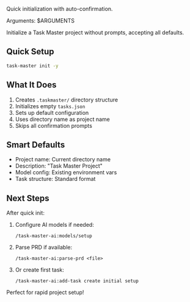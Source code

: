 Quick initialization with auto-confirmation.

Arguments: $ARGUMENTS

Initialize a Task Master project without prompts, accepting all defaults.

## Quick Setup

```bash
task-master init -y
```

## What It Does

1. Creates `.taskmaster/` directory structure
2. Initializes empty `tasks.json`
3. Sets up default configuration
4. Uses directory name as project name
5. Skips all confirmation prompts

## Smart Defaults

- Project name: Current directory name
- Description: "Task Master Project"
- Model config: Existing environment vars
- Task structure: Standard format

## Next Steps

After quick init:
1. Configure AI models if needed:
   ```
   /task-master-ai:models/setup
   ```

2. Parse PRD if available:
   ```
   /task-master-ai:parse-prd <file>
   ```

3. Or create first task:
   ```
   /task-master-ai:add-task create initial setup
   ```

Perfect for rapid project setup!
